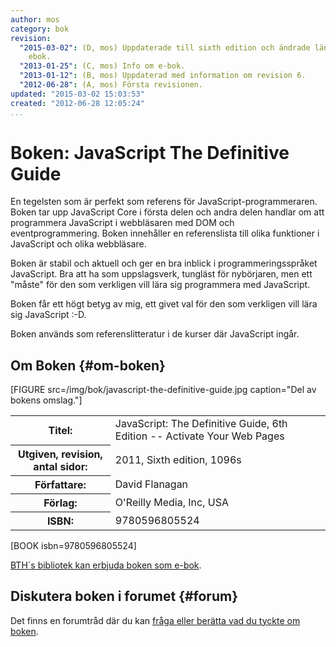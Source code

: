 ```yaml
---
author: mos
category: bok
revision:
  "2015-03-02": (D, mos) Uppdaterade till sixth edition och ändrade länken till BTHs
    ebok.
  "2013-01-25": (C, mos) Info om e-bok.
  "2013-01-12": (B, mos) Uppdaterad med information om revision 6.
  "2012-06-28": (A, mos) Första revisionen.
updated: "2015-03-02 15:03:53"
created: "2012-06-28 12:05:24"
...
```

Boken: JavaScript The Definitive Guide
==================================

En tegelsten som är perfekt som referens för JavaScript-programmeraren. Boken tar upp JavaScript Core i första delen och andra delen handlar om att programmera JavaScript i webbläsaren med DOM och eventprogrammering. Boken innehåller en referenslista till olika funktioner i JavaScript och olika webbläsare.

<!--more-->



Boken är stabil och aktuell och ger en bra inblick i programmeringsspråket JavaScript. Bra att ha som uppslagsverk, tungläst för nybörjaren, men ett "måste" för den som verkligen vill lära sig programmera med JavaScript.

Boken får ett högt betyg av mig, ett givet val för den som verkligen vill lära sig JavaScript :-D.

Boken används som referenslitteratur i de kurser där JavaScript ingår.



Om Boken {#om-boken}
--------------------

[FIGURE src=/img/bok/javascript-the-definitive-guide.jpg caption="Del av bokens omslag."]

<table>
<tr><th>Titel:</th><td>JavaScript: The Definitive Guide, 6th Edition -- Activate Your Web Pages<td></tr>
<tr><th>Utgiven, revision, antal sidor:</th><td>2011, Sixth edition, 1096s<td></tr>
<tr><th>Författare:</th><td>David Flanagan<td></tr>
<tr><th>Förlag:</th><td>O'Reilly Media, Inc, USA<td></tr>
<tr><th>ISBN:</th><td>9780596805524<td></tr>
</table>

[BOOK isbn=9780596805524]

[BTH´s bibliotek kan erbjuda boken som e-bok](http://goo.gl/RszLin).



Diskutera boken i forumet {#forum}
----------------------------------

Det finns en forumtråd där du kan [fråga eller berätta vad du tyckte om boken](f/5345).
